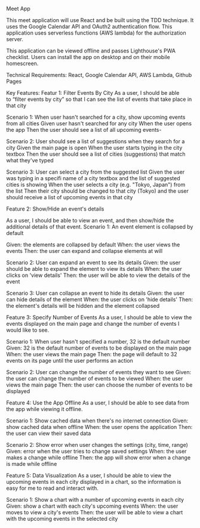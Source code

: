 Meet App

This meet application will use React and be built using the TDD technique. It uses the Google Calendar API and OAuth2 authentication flow. This application uses
serverless functions (AWS lambda) for the authorization server. 

This application can be viewed offline and passes Lighthouse's PWA checklist. Users can install the app on desktop and on their mobile homescreen. 

Technical Requirements:
  React, Google Calendar API, AWS Lambda, Github Pages
  
Key Features:
Featur 1: Filter Events By City
As a user, I should be able to “filter events by city” so that I can see the list of events that take place in that city

Scenario 1: When user hasn't searched for a city, show upcoming events from all cities
Given user hasn't searched for any city
When the user opens the app
Then the user should see a list of all upcoming events-

Scenario 2: User should see a list of suggestions when they search for a city
Given the main page is open
When the user starts typing in the city textbox
Then the user should see a list of cities (suggestions) that match what they've typed

Scenario 3: User can select a city from the suggested list
Given the user was typing in a specifi name of a city textbox and the list of suggested cities is showing
When the user selects a city (e.g. "Tokyo, Japan") from the list
Then their city should be changed to that city (Tokyo) and the user should receive a list of upcoming events in that city

Feature 2: Show/Hide an event's details

As a user, I should be able to view an event, and then show/hide the additional details of that event.
Scenario 1: An event element is collapsed by default

Given: the elements are collapsed by default
When: the user views the events
Then: the user can expand and collapse elements at will

Scenario 2: User can expand an event to see its details
Given: the user should be able to expand the element to view its details
When: the user clicks on 'view details'
Then: the user will be able to view the details of the event

Scenario 3: User can collapse an event to hide its details
Given: the user can hide details of the element
When: the user clicks on 'hide details'
Then: the element's details will be hidden and the element collapsed

Feature 3: Specify Number of Events
As a user, I should be able to view the events displayed on the main page and change the number of
events I would like to see.

Scenario 1: When user hasn't specified a number, 32 is the default number
Given: 32 is the default number of events to be displayed on the main page
When: the user views the main page
Then: the page will default to 32 events on its page until the user performs an action

Scenario 2: User can change the number of events they want to see
Given: the user can change the number of events to be viewed
When: the user views the main page
Then: the user can choose the number of events to be displayed

Feature 4: Use the App Offline
As a user, I should be able to see data from the app while viewing it offline.

Scenario 1: Show cached data when there's no internet connection
Given: show cached data when offline
When: the user opens the application
Then: the user can view their saved data

Scenario 2: Show error when user changes the settings (city, time, range)
Given: error when the user tries to change saved settings
When: the user makes a change while offline
Then: the app will show error when a change is made while offline

Feature 5: Data Visualization
As a user, I should be able to view the upcoming events in each city displayed in a chart, so the
information is easy for me to read and interact with.

Scenario 1: Show a chart with a number of upcoming events in each city
Given: show a chart with each city's upcoming events
When: the user moves to view a city's events
Then: the user will be able to view a chart with the upcoming events in the selected city
